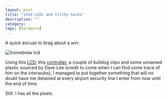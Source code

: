 ```yaml
---
layout: post
title: "iPad LCDs and filthy hacks"
description: ""
category:
tags: [hardware]
---
```


A quick excuse to brag about a win:

![homebrew lcd](https://s3-ap-sin-202-prod.digitalhub.com/CAEQARoQZn7rROCHK41ng5dOSKlgQw/018fa05605fbc5f765a4108a16989f4a0dbf3e9acc/IMG_0001.JPG?v=0&p=8&x=1&a=A%2B1WXfO7D2oC6YMd&e=1378362728000&r=38bb11bb-778e-43a8-b86b-2dce43b8ba7d-1&c=CsYECqQECscDCiFtc2hrZzAwMDAyMS5ibG9iLmNvcmUud2luZG93cy5uZXQQUBoDR0VUIp8BL2NudC9BVWRKcWs0QlFOMGRNTGtCUFdTLT9zcD1yJnNyPWImYnl0ZS1yYW5nZT0xODk2OTgyLTI0OTI2MDkmc2U9MjAxMy0wOS0wNVQwNzowNlomc3Q9MjAxMy0wOS0wNVQwNjoxMVomc2lnPVVFZVZSVzJ1a3A3ZnoxdU9Cd2FBVmVsJTJGSU4lMkJ4QWVlaXFmVTBYU01Wakw4JTNEKgRIVFRQMgMxLjE6BGh0dHBCHgoFUmFuZ2USFWJ5dGVzPTE4OTY5ODItMjQ5MjYwOUI-ChZ4LW1zLWNsaWVudC1yZXF1ZXN0LWlkEiQzOGJiMTFiYi03NzhlLTQzYTgtYjg2Yi0yZGNlNDNiOGJhN2RCGwoOeC1tcy1ibG9iLXR5cGUSCUJsb2NrQmxvYkIaCgx4LW1zLXZlcnNpb24SCjIwMTItMDItMTJCKgoJeC1tcy1kYXRlEh1UdWUsIDAzIFNlcCAyMDEzIDE4OjE4OjIxIEdNVEINCgZBY2NlcHQSAyovKkoJbXNfYXBfaGtnUglzM19hcF9zaW4SMAoVgbuX0ybWR37gLZH-iFja_A4Hp4afEhEBq6wSIfyjqhhhdNAKsDa9DRisrSQgABoUQVVkSnFrNEJRTjBkTUxrQlBXUy0iEEE3OWdsUUJhWnBGN1RZUWQSHQoVAY-gVgX7xfdlpBCKFpifSg2_PprMEgQIABAAIAI&s=peexNFPeB0o9Flmb-2CZfLLaU8s "homebrew lcd")

Using this [LCD](http://www.ebay.com.au/itm/LCD-Display-Screen-Panel-Replacement-Parts-For-Apple-iPad-3-4-4th-Gen-/350830499479?pt=Other_Tablet_eReader_Accessories&hash=item51af209697&_uhb=1), this [controller](http://dp2retina.rozsnyo.com/), a couple of bulldog clips and some unnamed plastic sourced by Dave Lee (credit to come when I can find some trace of him on the interwubs), I managed to put together something that will no doubt have me detained at every airport security line I enter from now until the end of time.

Still. I has all the pixels.


